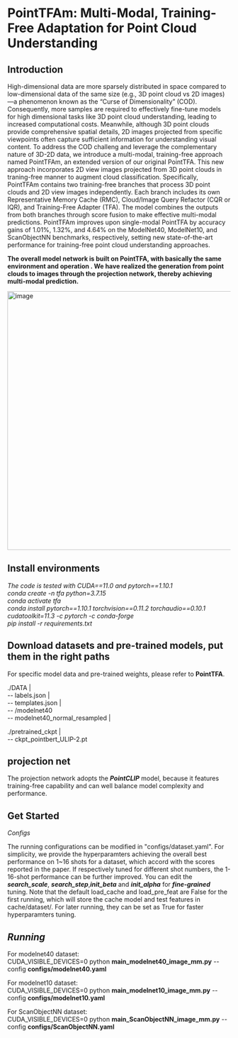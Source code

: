 **PointTFAm: Multi-Modal, Training-Free Adaptation for Point Cloud Understanding**
====================================================================================
**Introduction**
-------------------------------------------------------------------------------------
High-dimensional data are more sparsely distributed in space compared to low-dimensional data of the same size
(e.g., 3D point cloud vs 2D images) —a phenomenon known as the “Curse of Dimensionality” (COD). Consequently, more
samples are required to effectively fine-tune models for high dimensional tasks like 3D point cloud understanding, leading
to increased computational costs. Meanwhile, although 3D point clouds provide comprehensive spatial details, 2D images projected from specific viewpoints often capture sufficient information for understanding visual content. To address the COD challeng and leverage the complementary nature of 3D-2D data, we introduce a multi-modal, training-free approach named PointTFAm, an extended version of our original PointTFA. This new approach incorporates 2D view images projected from 3D point clouds in traning-free manner to augment cloud classification. Specifically, PointTFAm contains two training-free branches that process 3D point clouds and 2D view images independently. Each branch includes its own Representative Memory Cache (RMC), Cloud/Image Query Refactor (CQR or IQR), and Training-Free Adapter (TFA). The model combines the outputs from both branches through score fusion to make effective multi-modal predictions. PointTFAm improves upon single-modal PointTFA by accuracy gains of 1.01%, 1.32%, and 4.64% on the ModelNet40, ModelNet10, and ScanObjectNN benchmarks, respectively, setting new state-of-the-art performance for training-free point cloud understanding approaches.

**The overall model network is built on PointTFA, with basically the same environment and operation . We have realized the generation from point clouds to images through the projection network, thereby achieving multi-modal prediction.**

<img width="843" height="583" alt="image" src="https://github.com/user-attachments/assets/a0037e33-5a68-40c8-8435-842ba6b6b9bd" />

**Install environments**
---------------------------------------------
_The code is tested with CUDA==11.0 and pytorch==1.10.1_<br>
_conda create -n tfa python=3.7.15_<br>
_conda activate tfa_<br>
_conda install pytorch==1.10.1 torchvision==0.11.2 torchaudio==0.10.1 cudatoolkit=11.3 -c pytorch -c conda-forge_<br>
_pip install -r requirements.txt_<br>


Download datasets and pre-trained models, put them in the right paths
--------------------------------------------------------------------------
For specific model data and pre-trained weights, please refer to **PointTFA**.

./DATA |<br>
-- labels.json |<br>
-- templates.json |<br>
-- /modelnet40<br>
  -- modelnet40_normal_resampled |<br>

./pretrained_ckpt |<br>
-- ckpt_pointbert_ULIP-2.pt<br>

 **projection net**<br>
 --------------------------
The projection network adopts the **_PointCLIP_** model, because it features training-free capability and can well balance model complexity and performance.

Get Started
--------------------------------------------------------
*Configs*

The running configurations can be modified in "configs/dataset.yaml".
For simplicity, we provide the hyperparamters achieving the overall best performance on 1~16 shots for a dataset, which accord with the scores reported in the paper. If respectively tuned for different shot numbers, the 1-16-shot performance can be further improved. You can edit the **_search_scale_**, **_search_step_**,**_init_beta_** and **_init_alpha_** for **_fine-grained_** tuning.
Note that the default load_cache and load_pre_feat are False for the first running, which will store the cache model and test features in cache/dataset/. For later running, they can be set as True for faster hyperparamters tuning.

*Running*
-------------------------------------------------
For modelnet40 dataset:<br>
CUDA_VISIBLE_DEVICES=0 python **main_modelnet40_image_mm.py** --config **configs/modelnet40.yaml**

For modelnet10 dataset:<br>
CUDA_VISIBLE_DEVICES=0 python **main_modelnet10_image_mm.py** --config  **configs/modelnet10.yaml**

For ScanObjectNN dataset:<br>
CUDA_VISIBLE_DEVICES=0 python **main_ScanObjectNN_image_mm.py** --config **configs/ScanObjectNN.yaml**
